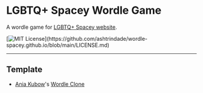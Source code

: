 # LGBTQ+ Spacey Wordle Game

A wordle game for [LGBTQ+ Spacey website](https://lgbtqspacey.com/).

[![MIT License](https://img.shields.io/apm/l/atomic-design-ui.svg?)](https://github.com/ashtrindade/wordle-spacey.github.io/blob/main/LICENSE.md)

---
## Template

- [Ania Kubow](https://github.com/kubowania)'s [Wordle Clone](https://github.com/kubowania/wordle-javascript)